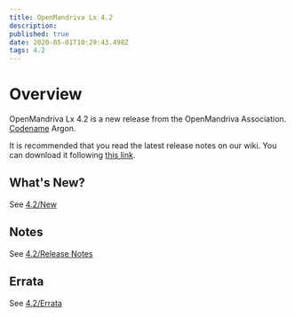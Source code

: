 ```yaml
---
title: OpenMandriva Lx 4.2
description: 
published: true
date: 2020-05-01T10:29:43.498Z
tags: 4.2
---
```


# Overview
OpenMandriva Lx 4.2 is a new release from the OpenMandriva Association. [Codename](/en/releases/codename) Argon.

It is recommended that you read the latest release notes on our wiki.
You can download it following [this link](https://sourceforge.net/projects/openmandriva/files/release/4.2/).

## What's New?
See [4.2/New](/en/releases/omlx42/new)

## Notes
See [4.2/Release Notes](/en/releases/omlx42/notes)

## Errata
See [4.2/Errata](/en/releases/omlx42/errata)